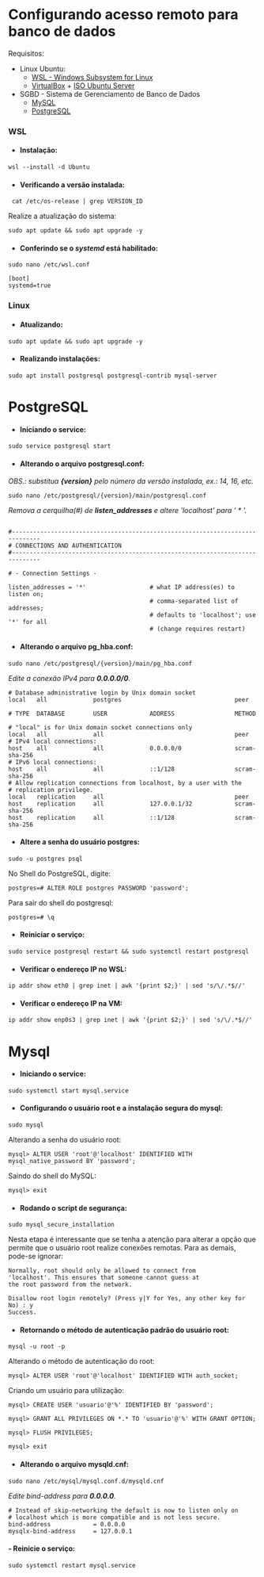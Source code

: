 # Configurando acesso remoto para banco de dados

Requisitos:
- Linux Ubuntu:
  - [WSL - Windows Subsystem for Linux](https://learn.microsoft.com/pt-br/windows/wsl/install#install-wsl-command)
  - [VirtualBox](https://www.virtualbox.org/wiki/Downloads) + [ISO Ubuntu Server](https://ubuntu.com/download/server)
- SGBD - Sistema de Gerenciamento de Banco de Dados
  -  [MySQL](https://www.mysql.com/)
  - [PostgreSQL](https://www.postgresql.org/)

### WSL
- #### Instalação:
```shell
wsl --install -d Ubuntu
```
- #### Verificando a versão instalada:
```shell
 cat /etc/os-release | grep VERSION_ID
```
Realize a atualização do sistema:
```shell
sudo apt update && sudo apt upgrade -y
```
- #### Conferindo se o *systemd* está habilitado:
```shell
sudo nano /etc/wsl.conf
```
```
[boot]
systemd=true
```

### Linux
- #### Atualizando:
```shell
sudo apt update && sudo apt upgrade -y
```
- #### Realizando instalações:
```shell
sudo apt install postgresql postgresql-contrib mysql-server
```
# PostgreSQL
- #### Iniciando o service:
```shell
sudo service postgresql start
```
- #### Alterando o arquivo postgresql.conf:
*OBS.: substitua **{version}** pelo número da versão instalada, ex.: 14, 16, etc.*
```shell
sudo nano /etc/postgresql/{version}/main/postgresql.conf
```
*Remova a cerquilha(#) de **listen_addresses** e altere 'localhost' para ' * '.*
```shell

#------------------------------------------------------------------------------
# CONNECTIONS AND AUTHENTICATION
#------------------------------------------------------------------------------

# - Connection Settings -

listen_addresses = '*'                  # what IP address(es) to listen on;
                                        # comma-separated list of addresses;
                                        # defaults to 'localhost'; use '*' for all
                                        # (change requires restart)
```
- #### Alterando o arquivo pg_hba.conf:
```shell
sudo nano /etc/postgresql/{version}/main/pg_hba.conf
```
*Edite a conexão IPv4 para **0.0.0.0/0**.*
```shell
# Database administrative login by Unix domain socket
local   all             postgres                                peer

# TYPE  DATABASE        USER            ADDRESS                 METHOD

# "local" is for Unix domain socket connections only
local   all             all                                     peer
# IPv4 local connections:
host    all             all             0.0.0.0/0               scram-sha-256
# IPv6 local connections:
host    all             all             ::1/128                 scram-sha-256
# Allow replication connections from localhost, by a user with the
# replication privilege.
local   replication     all                                     peer
host    replication     all             127.0.0.1/32            scram-sha-256
host    replication     all             ::1/128                 scram-sha-256
```
- #### Altere a senha do usuário postgres:
```shell
sudo -u postgres psql
```
No Shell do PostgreSQL, digite:
```shell
postgres=# ALTER ROLE postgres PASSWORD 'password';
```
Para sair do shell do postgresql:
```shell
postgres=# \q
```
- #### Reiniciar o serviço:
```shell
sudo service postgresql restart && sudo systemctl restart postgresql
```
- #### Verificar o endereço IP no WSL:
```shell
ip addr show eth0 | grep inet | awk '{print $2;}' | sed 's/\/.*$//'
```
- #### Verificar o endereço IP na VM:
```shell
ip addr show enp0s3 | grep inet | awk '{print $2;}' | sed 's/\/.*$//'
```
# Mysql
- #### Iniciando o service:
```shell
sudo systemctl start mysql.service
```

- #### Configurando o usuário root e a instalação segura do mysql:
```shell
sudo mysql
```
Alterando a senha do usuário root:
```shell
mysql> ALTER USER 'root'@'localhost' IDENTIFIED WITH mysql_native_password BY 'password';
```

Saindo do shell do MySQL:
```shell
mysql> exit
```

- #### Rodando o script de segurança:
```shell
sudo mysql_secure_installation
```
Nesta etapa é interessante que se tenha a atenção para alterar a opção que permite que o usuário root realize
conexões remotas. Para as demais, pode-se ignorar:

```shell
Normally, root should only be allowed to connect from
'localhost'. This ensures that someone cannot guess at
the root password from the network.

Disallow root login remotely? (Press y|Y for Yes, any other key for No) : y
Success.
```
- #### Retornando o método de autenticação padrão do usuário root:
```shell
mysql -u root -p
```
Alterando o método de autenticação do root:
```shell
mysql> ALTER USER 'root'@'localhost' IDENTIFIED WITH auth_socket;
```
Criando um usuário para utilização:
```shell
mysql> CREATE USER 'usuario'@'%' IDENTIFIED BY 'password';

mysql> GRANT ALL PRIVILEGES ON *.* TO 'usuario'@'%' WITH GRANT OPTION;

mysql> FLUSH PRIVILEGES;

mysql> exit
```
- #### Alterando o arquivo mysqld.cnf:
```shell
sudo nano /etc/mysql/mysql.conf.d/mysqld.cnf
```
*Edite bind-address para **0.0.0.0**.*
```shell
# Instead of skip-networking the default is now to listen only on
# localhost which is more compatible and is not less secure.
bind-address            = 0.0.0.0
mysqlx-bind-address     = 127.0.0.1
```
#### - Reinicie o serviço:
```shell
sudo systemctl restart mysql.service
```
